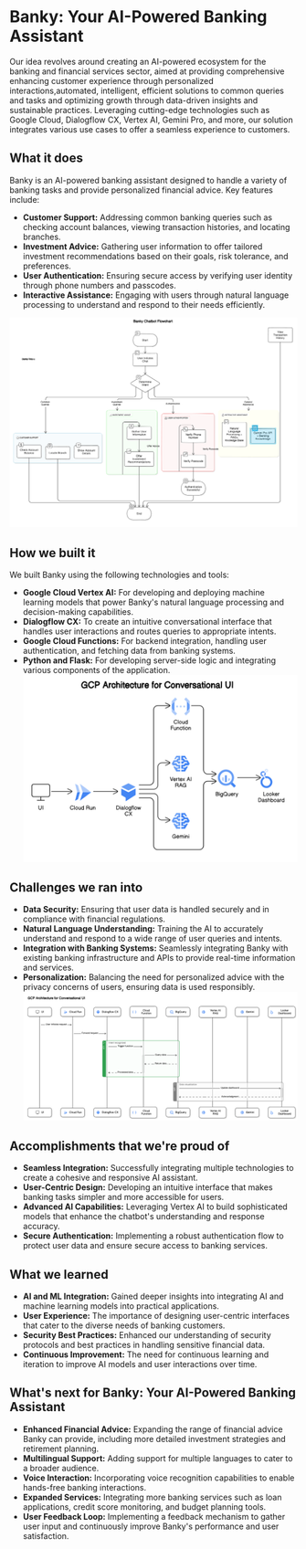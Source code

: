 #  Banky: Your AI-Powered Banking Assistant

Our idea revolves around creating an AI-powered ecosystem for the banking
and financial services sector, aimed at providing comprehensive enhancing customer experience through personalized interactions,automated, intelligent, efficient solutions to common queries and tasks and  optimizing growth through data-driven insights and sustainable practices. Leveraging cutting-edge technologies such as Google Cloud, Dialogflow CX,
Vertex AI, Gemini Pro, and more, our solution integrates various use cases to offer
a seamless experience to customers.

## What it does
Banky is an AI-powered banking assistant designed to handle a variety of banking tasks and provide personalized financial advice. Key features include:
- **Customer Support:** Addressing common banking queries such as checking account balances, viewing transaction histories, and locating branches.
- **Investment Advice:** Gathering user information to offer tailored investment recommendations based on their goals, risk tolerance, and preferences.
- **User Authentication:** Ensuring secure access by verifying user identity through phone numbers and passcodes.
- **Interactive Assistance:** Engaging with users through natural language processing to understand and respond to their needs efficiently.

![Arch](flowchart.png)

## How we built it
We built Banky using the following technologies and tools:
- **Google Cloud Vertex AI:** For developing and deploying machine learning models that power Banky's natural language processing and decision-making capabilities.
- **Dialogflow CX:** To create an intuitive conversational interface that handles user interactions and routes queries to appropriate intents.
- **Google Cloud Functions:** For backend integration, handling user authentication, and fetching data from banking systems.
- **Python and Flask:** For developing server-side logic and integrating various components of the application.
![Arch](./Architecture.png)

## Challenges we ran into
- **Data Security:** Ensuring that user data is handled securely and in compliance with financial regulations.
- **Natural Language Understanding:** Training the AI to accurately understand and respond to a wide range of user queries and intents.
- **Integration with Banking Systems:** Seamlessly integrating Banky with existing banking infrastructure and APIs to provide real-time information and services.
- **Personalization:** Balancing the need for personalized advice with the privacy concerns of users, ensuring data is used responsibly.
![Arch](sequence%20diagram.png)

## Accomplishments that we're proud of
- **Seamless Integration:** Successfully integrating multiple technologies to create a cohesive and responsive AI assistant.
- **User-Centric Design:** Developing an intuitive interface that makes banking tasks simpler and more accessible for users.
- **Advanced AI Capabilities:** Leveraging Vertex AI to build sophisticated models that enhance the chatbot's understanding and response accuracy.
- **Secure Authentication:** Implementing a robust authentication flow to protect user data and ensure secure access to banking services.

## What we learned
- **AI and ML Integration:** Gained deeper insights into integrating AI and machine learning models into practical applications.
- **User Experience:** The importance of designing user-centric interfaces that cater to the diverse needs of banking customers.
- **Security Best Practices:** Enhanced our understanding of security protocols and best practices in handling sensitive financial data.
- **Continuous Improvement:** The need for continuous learning and iteration to improve AI models and user interactions over time.

## What's next for Banky: Your AI-Powered Banking Assistant
- **Enhanced Financial Advice:** Expanding the range of financial advice Banky can provide, including more detailed investment strategies and retirement planning.
- **Multilingual Support:** Adding support for multiple languages to cater to a broader audience.
- **Voice Interaction:** Incorporating voice recognition capabilities to enable hands-free banking interactions.
- **Expanded Services:** Integrating more banking services such as loan applications, credit score monitoring, and budget planning tools.
- **User Feedback Loop:** Implementing a feedback mechanism to gather user input and continuously improve Banky's performance and user satisfaction.